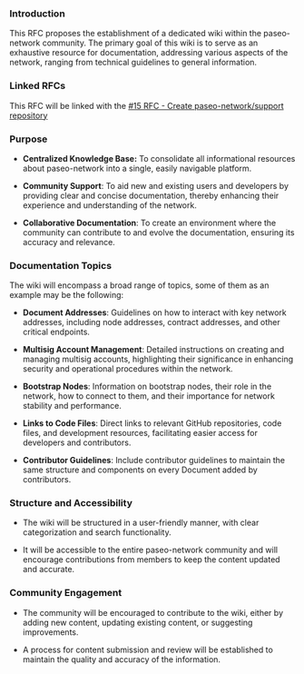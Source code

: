 ### Introduction
This RFC proposes the establishment of a dedicated wiki within the paseo-network community. The primary goal of this wiki is to serve as an exhaustive resource for documentation, addressing various aspects of the network, ranging from technical guidelines to general information.

### Linked RFCs
This RFC will be linked with the [#15 RFC - Create paseo-network/support repository](https://github.com/paseo-network/paseo-rfcs/issues/15)

### Purpose

- **Centralized Knowledge Base:** To consolidate all informational resources about paseo-network into a single, easily navigable platform.

- **Community Support**: To aid new and existing users and developers by providing clear and concise documentation, thereby enhancing their experience and understanding of the network.

- **Collaborative Documentation**: To create an environment where the community can contribute to and evolve the documentation, ensuring its accuracy and relevance.

### Documentation Topics
The wiki will encompass a broad range of topics, some of them as an example may be the following:

- **Document Addresses**: Guidelines on how to interact with key network addresses, including node addresses, contract addresses, and other critical endpoints.

- **Multisig Account Management**: Detailed instructions on creating and managing multisig accounts, highlighting their significance in enhancing security and operational procedures within the network.

- **Bootstrap Nodes**: Information on bootstrap nodes, their role in the network, how to connect to them, and their importance for network stability and performance.

- **Links to Code Files**: Direct links to relevant GitHub repositories, code files, and development resources, facilitating easier access for developers and contributors.

- **Contributor Guidelines**: Include contributor guidelines to maintain the same structure and components on every Document added by contributors.

### Structure and Accessibility

- The wiki will be structured in a user-friendly manner, with clear categorization and search functionality.

- It will be accessible to the entire paseo-network community and will encourage contributions from members to keep the content updated and accurate.

### Community Engagement

- The community will be encouraged to contribute to the wiki, either by adding new content, updating existing content, or suggesting improvements.

- A process for content submission and review will be established to maintain the quality and accuracy of the information.

